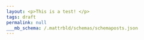 ```yaml
---
layout: <p>This is a test! </p>
tags: draft
permalink: null
___mb_schema: /.mattrbld/schemas/schemaposts.json
---
```


